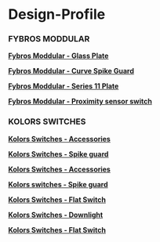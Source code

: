 # Design-Profile

### **FYBROS MODDULAR**

**[Fybros Moddular - Glass Plate](https://www.instagram.com/p/CxEtjLgti9z/)**

**[Fybros Moddular - Curve Spike Guard](https://www.instagram.com/p/CngVwwwyEBV/?utm_source=ig_embed&amp;utm_campaign=loading)**

**[Fybros Moddular - Series 11 Plate](https://www.instagram.com/reel/CsQRTSHLp-2/?utm_source=ig_embed&utm_campaign=loading)**

**[Fybros Moddular - Proximity sensor switch](https://www.instagram.com/p/Ce7bJrqsHin/?utm_source=ig_embed&utm_campaign=loading)**


### **KOLORS SWITCHES**

**[Kolors Switches - Accessories](https://www.instagram.com/p/DAbAmRLT_yU/?utm_source=ig_embed&utm_campaign=loading)**

**[Kolors Switches - Spike guard](https://www.instagram.com/p/C-kidlKsJ-T/?utm_source=ig_embed&utm_campaign=loading)**

**[Kolors Switches - Accessories](https://www.instagram.com/p/C2oJIx3p8XA/?utm_source=ig_embed&utm_campaign=loading)**

**[Kolors switches - Spike guard](https://www.instagram.com/p/C1Gg4soI16n/?utm_source=ig_embed&utm_campaign=loading)**

**[Kolors Switches - Flat Switch](https://www.instagram.com/p/CFrgo9pA_-j/?utm_source=ig_embed&utm_campaign=loading)**

**[Kolors Switches - Downlight](https://www.instagram.com/p/BxMHMYUHPaE/?utm_source=ig_embed&utm_campaign=loading)**

**[Kolors Switches - Flat Switch](https://www.instagram.com/p/B7ptZkGB2Cs/?utm_source=ig_embed&utm_campaign=loading)**




